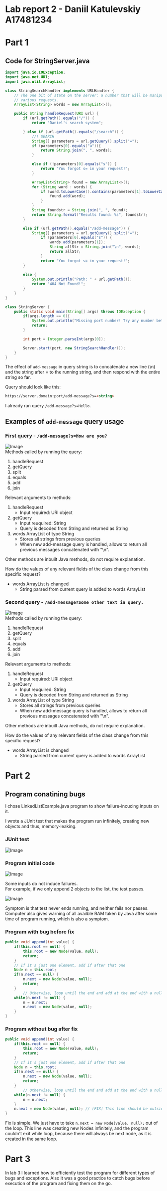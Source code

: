 # Lab report 2 - Daniil Katulevskiy A17481234

# Part 1

## Code for StringServer.java

```java
import java.io.IOException;
import java.net.URI;
import java.util.ArrayList;

class StringSearchHandler implements URLHandler {
    // The one bit of state on the server: a number that will be manipulated by
    // various requests.
    ArrayList<String> words = new ArrayList<>();

    public String handleRequest(URI url) {
        if (url.getPath().equals("/")) {
            return "Daniel's search system";

        } else if (url.getPath().equals("/search")) {
            //! SEARCH
            String[] parameters = url.getQuery().split("=");
            if (parameters[0].equals("a")){
                return String.join(", ", words);
            }

            else if (!parameters[0].equals("s")) {
                return "You forgot s= in your request!";
            }

            ArrayList<String> found = new ArrayList<>();
            for (String word : words) {
                if (word.toLowerCase().contains(parameters[1].toLowerCase())) {
                    found.add(word);
                }
            }
            String foundstr = String.join(", ", found);
            return String.format("Results found: %s", foundstr);
        } 

        else if (url.getPath().equals("/add-message")) {
            String[] parameters = url.getQuery().split("=");
                if (parameters[0].equals("s")) {
                    words.add(parameters[1]);
                    String allStr = String.join("\n", words);
                    return allStr;
                }
                return "You forgot s= in your request!";
        }
        
        else {
            System.out.println("Path: " + url.getPath());
            return "404 Not Found!";
        }
    }
}

class StringServer {
    public static void main(String[] args) throws IOException {
        if(args.length == 0){
            System.out.println("Missing port number! Try any number between 1024 to 49151");
            return;
        }

        int port = Integer.parseInt(args[0]);

        Server.start(port, new StringSearchHandler());
    }
}
```

The effect of ```add-message``` in query string is to concatenate a new line (\n) and the string after = to the running string, and then respond with the entire string so far.

Query should look like this:

```html
https://server.domain:port/add-message?s=<string>
```

I already ran query ```/add-message?s=Hello```.

## Examples of ```add-message``` query usage

### First query - ```/add-message?s=How are you?```

![Image](String-server-2.png)\
Methods called by running the query:

1. handleRequest
2. getQuery
3. split
4. equals
5. add
6. join

Relevant arguments to methods:

1. handleRequest
    - Input required: URI object
2. getQuery
    - Input reuquired: String
    - Query is decoded from String and returned as String
3. words ArrayList of type String
    - Stores all strings from previous queries
    - When new add-message query is handled, allows to return all previous messages concatenated with "\n".

Other methods are inbuilt Java methods, do not require explanation.

How do the values of any relevant fields of the class change from this specific request?

- words ArrayList is changed
  - String parsed from current query is added to words ArrayList

### Second query - ```/add-message?Some other text in query.```

![Image](String-server-3.png)\
Methods called by running the query:

1. handleRequest
2. getQuery
3. split
4. equals
5. add
6. join

Relevant arguments to methods:

1. handleRequest
    - Input required: URI object
2. getQuery
    - Input reuquired: String
    - Query is decoded from String and returned as String
3. words ArrayList of type String
    - Stores all strings from previous queries
    - When new add-message query is handled, allows to return all previous messages concatenated with "\n".

Other methods are inbuilt Java methods, do not require explanation.

How do the values of any relevant fields of the class change from this specific request?

- words ArrayList is changed
  - String parsed from current query is added to words ArrayList

# Part 2

## Program conatining bugs

I chose LinkedListExample.java program to show failure-incucing inputs on it.

I wrote a JUnit test that makes the program run infinitely, creating new objects and thus, memory-leaking.

### JUnit test

![Image](append-test.png)

### Program initial code

![Image](append-code.png)

Some inputs do not induce failures.  
For example, if we only append 2 objects to the list, the test passes.

![Image](append-pass-test.png)

Symptom is that test never ends running, and neither fails nor passes.  
Computer also gives warning of all availble RAM taken by Java after some time of program running, which is also a symptom.

### Program with bug before fix

```java
public void append(int value) {
    if(this.root == null) {
        this.root = new Node(value, null);
        return;
    }
    // If it's just one element, add if after that one
    Node n = this.root;
    if(n.next == null) {
        n.next = new Node(value, null);
        return;
    }
        // Otherwise, loop until the end and add at the end with a null
    while(n.next != null) {
        n = n.next;
        n.next = new Node(value, null);
    }
}
```

### Program without bug after fix

```java
public void append(int value) {
    if(this.root == null) {
        this.root = new Node(value, null);
        return;
    }
    // If it's just one element, add if after that one
    Node n = this.root;
    if(n.next == null) {
        n.next = new Node(value, null);
        return;
    }
        // Otherwise, loop until the end and add at the end with a null
    while(n.next != null) {
        n = n.next;
    }
    n.next = new Node(value, null); // [FIX] This line should be outside the loop.
}
```

Fix is simple. We just have to take ```n.next = new Node(value, null);``` out of the loop.
This line was creating new Nodes infinitely, and the program couldn't exit while loop, because there will always be next node, as it is created in the same loop.

# Part 3

In lab 3 I learned how to efficiently test the program for different types of bugs and exceptions. Also it was a good practice to catch bugs before execution of the program and fixing them on the go.

